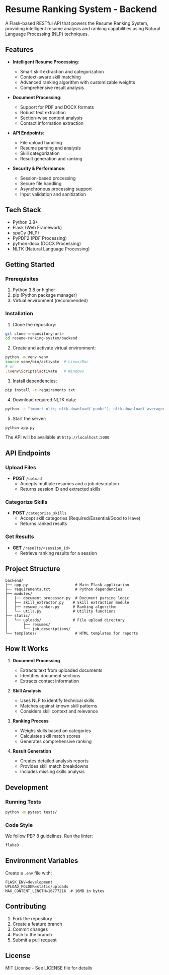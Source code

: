 # Resume Ranking System - Backend

A Flask-based RESTful API that powers the Resume Ranking System, providing intelligent resume analysis and ranking capabilities using Natural Language Processing (NLP) techniques.

## Features

- **Intelligent Resume Processing**:

  - Smart skill extraction and categorization
  - Context-aware skill matching
  - Advanced ranking algorithm with customizable weights
  - Comprehensive result analysis

- **Document Processing**:

  - Support for PDF and DOCX formats
  - Robust text extraction
  - Section-wise content analysis
  - Contact information extraction

- **API Endpoints**:

  - File upload handling
  - Resume parsing and analysis
  - Skill categorization
  - Result generation and ranking

- **Security & Performance**:
  - Session-based processing
  - Secure file handling
  - Asynchronous processing support
  - Input validation and sanitization

## Tech Stack

- Python 3.8+
- Flask (Web Framework)
- spaCy (NLP)
- PyPDF2 (PDF Processing)
- python-docx (DOCX Processing)
- NLTK (Natural Language Processing)

## Getting Started

### Prerequisites

1. Python 3.8 or higher
2. pip (Python package manager)
3. Virtual environment (recommended)

### Installation

1. Clone the repository:

```bash
git clone <repository-url>
cd resume-ranking-system/backend
```

2. Create and activate virtual environment:

```bash
python -m venv venv
source venv/bin/activate  # Linux/Mac
# or
.\venv\Scripts\activate   # Windows
```

3. Install dependencies:

```bash
pip install -r requirements.txt
```

4. Download required NLTK data:

```bash
python -c "import nltk; nltk.download('punkt'); nltk.download('averaged_perceptron_tagger'); nltk.download('stopwords')"
```

5. Start the server:

```bash
python app.py
```

The API will be available at `http://localhost:5000`

## API Endpoints

### Upload Files

- **POST** `/upload`
  - Accepts multiple resumes and a job description
  - Returns session ID and extracted skills

### Categorize Skills

- **POST** `/categorize_skills`
  - Accept skill categories (Required/Essential/Good to Have)
  - Returns ranked results

### Get Results

- **GET** `/results/<session_id>`
  - Retrieve ranking results for a session

## Project Structure

```
backend/
├── app.py                     # Main Flask application
├── requirements.txt           # Python dependencies
├── modules/
│   ├── document_processor.py  # Document parsing logic
│   ├── skill_extractor.py    # Skill extraction module
│   ├── resume_ranker.py      # Ranking algorithm
│   └── utils.py              # Utility functions
├── static/
│   └── uploads/              # File upload directory
│       ├── resumes/
│       └── job_descriptions/
└── templates/                 # HTML templates for reports
```

## How It Works

1. **Document Processing**

   - Extracts text from uploaded documents
   - Identifies document sections
   - Extracts contact information

2. **Skill Analysis**

   - Uses NLP to identify technical skills
   - Matches against known skill patterns
   - Considers skill context and relevance

3. **Ranking Process**

   - Weighs skills based on categories
   - Calculates skill match scores
   - Generates comprehensive ranking

4. **Result Generation**
   - Creates detailed analysis reports
   - Provides skill match breakdowns
   - Includes missing skills analysis

## Development

### Running Tests

```bash
python -m pytest tests/
```

### Code Style

We follow PEP 8 guidelines. Run the linter:

```bash
flake8 .
```

## Environment Variables

Create a `.env` file with:

```env
FLASK_ENV=development
UPLOAD_FOLDER=static/uploads
MAX_CONTENT_LENGTH=16777216  # 16MB in bytes
```

## Contributing

1. Fork the repository
2. Create a feature branch
3. Commit changes
4. Push to the branch
5. Submit a pull request

## License

MIT License - See LICENSE file for details
